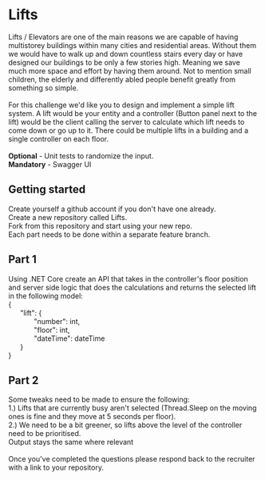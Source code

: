 # Lifts
Lifts / Elevators are one of the main reasons we are capable of having multistorey buildings within many cities and residential areas. Without them we would have to walk up and down countless stairs every day or have designed our buildings to be only a few stories high. Meaning we save much more space and effort by having them around. Not to mention small children, the elderly and differently abled people benefit greatly from something so simple. 
<br />
<br />
For this challenge we'd like you to design and implement a simple lift system. A lift would be your entity and a controller (Button panel next to the lift) would be the client calling the server to calculate which lift needs to come down or go up to it. There could be multiple lifts in a building and a single controller on each floor. 
<br />
<br />
<b>Optional</b> - Unit tests to randomize the input.
<br />
<b>Mandatory</b> - Swagger UI

## Getting started
Create yourself a github account if you don't have one already. 
<br />
Create a new repository called Lifts.
<br />
Fork from this repository and start using your new repo.
<br />
Each part needs to be done within a separate feature branch.

## Part 1
Using .NET Core create an API that takes in the controller's floor position and server side logic that does the calculations and returns the selected lift in the following model:
<br />
{
    <br />
    &nbsp;&nbsp;&nbsp;&nbsp;&nbsp;&nbsp;"lift": {
        <br />
    &nbsp;&nbsp;&nbsp;&nbsp;&nbsp;&nbsp;&nbsp;&nbsp;&nbsp;&nbsp;&nbsp;&nbsp;    "number": int,
        <br />
    &nbsp;&nbsp;&nbsp;&nbsp;&nbsp;&nbsp;&nbsp;&nbsp;&nbsp;&nbsp;&nbsp;&nbsp;    "floor": int,
        <br />
    &nbsp;&nbsp;&nbsp;&nbsp;&nbsp;&nbsp;&nbsp;&nbsp;&nbsp;&nbsp;&nbsp;&nbsp;    "dateTime": dateTime
        <br />
    &nbsp;&nbsp;&nbsp;&nbsp;&nbsp;&nbsp;}
    <br />
}

## Part 2
Some tweaks need to be made to ensure the following:
<br />
1.) Lifts that are currently busy aren't selected (Thread.Sleep on the moving ones is fine and they move at 5 seconds per floor).
<br />
2.)  We need to be a bit greener, so lifts above the level of the controller need to be prioritised.
<br />
Output stays the same where relevant
<br />
<br />
Once you've completed the questions please respond back to the recruiter with a link to your repository.


